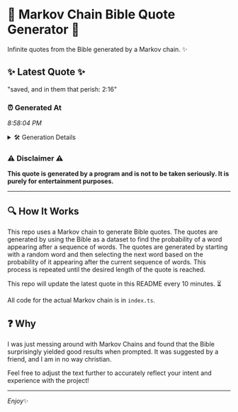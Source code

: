 # 📖 Markov Chain Bible Quote Generator 📖

Infinite quotes from the Bible generated by a Markov chain. ✨

## ✨ Latest Quote ✨
"saved, and in them that perish: 2:16"

### ⏰ Generated At
*8:58:04 PM*

<details>
    <summary>🛠️ Generation Details</summary>
    <p>
        <strong>🌱 Seed:</strong> saved,<br>
        <strong>🔄 Iterations:</strong> 6<br>
        <strong>📜 Context History:</strong><br>[ saved, ]: and<br>[ saved,, and ]: in<br>[ saved,, and, in ]: them<br>[ saved,, and, in, them ]: that<br>[ saved,, and, in, them, that ]: perish:<br>[ saved,, and, in, them, that, perish: ]: 2:16<br>
    </p>
</details>

### ⚠️ Disclaimer ⚠️
**This quote is generated by a program and is not to be taken seriously. It is purely for entertainment purposes.**

---

## 🔍 How It Works

This repo uses a Markov chain to generate Bible quotes. The quotes are generated by using the Bible as a dataset to find the probability of a word appearing after a sequence of words. The quotes are generated by starting with a random word and then selecting the next word based on the probability of it appearing after the current sequence of words. This process is repeated until the desired length of the quote is reached.

This repo will update the latest quote in this README every 10 minutes. ⏳

All code for the actual Markov chain is in `index.ts`.

## ❓ Why

I was just messing around with Markov Chains and found that the Bible surprisingly yielded good results when prompted. 
It was suggested by a friend, and I am in no way christian.

Feel free to adjust the text further to accurately reflect your intent and experience with the project!

---

*Enjoy*✨
